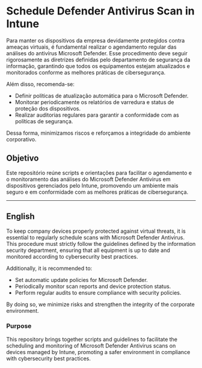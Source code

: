 # Schedule Defender Antivirus Scan in Intune

Para manter os dispositivos da empresa devidamente protegidos contra ameaças virtuais, é fundamental realizar o agendamento regular das análises do antivírus Microsoft Defender. Esse procedimento deve seguir rigorosamente as diretrizes definidas pelo departamento de segurança da informação, garantindo que todos os equipamentos estejam atualizados e monitorados conforme as melhores práticas de cibersegurança.

Além disso, recomenda-se:
- Definir políticas de atualização automática para o Microsoft Defender.
- Monitorar periodicamente os relatórios de varredura e status de proteção dos dispositivos.
- Realizar auditorias regulares para garantir a conformidade com as políticas de segurança.

Dessa forma, minimizamos riscos e reforçamos a integridade do ambiente corporativo.

## Objetivo
Este repositório reúne scripts e orientações para facilitar o agendamento e o monitoramento das análises do Microsoft Defender Antivirus em dispositivos gerenciados pelo Intune, promovendo um ambiente mais seguro e em conformidade com as melhores práticas de cibersegurança.

---

## English

To keep company devices properly protected against virtual threats, it is essential to regularly schedule scans with Microsoft Defender Antivirus. This procedure must strictly follow the guidelines defined by the information security department, ensuring that all equipment is up to date and monitored according to cybersecurity best practices.

Additionally, it is recommended to:
- Set automatic update policies for Microsoft Defender.
- Periodically monitor scan reports and device protection status.
- Perform regular audits to ensure compliance with security policies.

By doing so, we minimize risks and strengthen the integrity of the corporate environment.

### Purpose
This repository brings together scripts and guidelines to facilitate the scheduling and monitoring of Microsoft Defender Antivirus scans on devices managed by Intune, promoting a safer environment in compliance with cybersecurity best practices.
